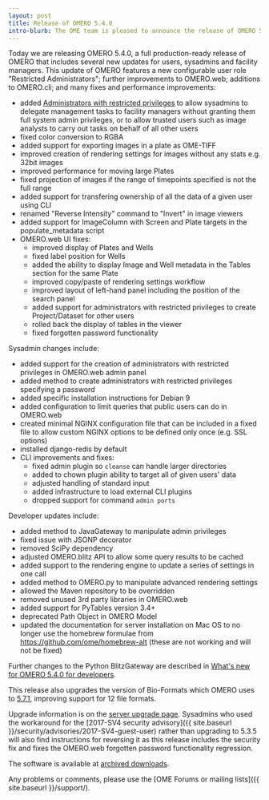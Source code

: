 ```yaml
---
layout: post
title: Release of OMERO 5.4.0
intro-blurb: The OME team is pleased to announce the release of OMERO 5.4.0.
---
```

Today we are releasing OMERO 5.4.0, a full production-ready release of OMERO
that includes several new updates for users, sysadmins and facility managers.
This update of OMERO features a new configurable user role "Restricted
Administrators"; further improvements to OMERO.web; additions to OMERO.cli;
and many fixes and performance improvements:

-  added [Administrators with restricted privileges](https://docs.openmicroscopy.org/omero/5.4.0/sysadmins/restricted-admins.html) to allow sysadmins to delegate
   management tasks to facility managers without granting them full system
   admin privileges, or to allow trusted users such as image analysts to carry
   out tasks on behalf of all other users
-  fixed color conversion to RGBA
-  added support for exporting images in a plate as OME-TIFF
-  improved creation of rendering settings for images without any stats e.g.
   32bit images
-  improved performance for moving large Plates
-  fixed projection of images if the range of timepoints specified is not the
   full range
-  added support for transfering ownership of all the data of a given user
   using CLI
-  renamed "Reverse Intensity" command to "Invert" in image viewers
-  added support for ImageColumn with Screen and Plate targets in the
   populate_metadata script
-  OMERO.web UI fixes:
   * improved display of Plates and Wells
   * fixed label position for Wells
   * added the ability to display Image and Well metadata in the Tables
     section for the same Plate
   * improved copy/paste of rendering settings workflow
   * improved layout of left-hand panel including the position of the search
     panel
   * added support for administrators with restricted privileges to create
     Project/Dataset for other users
   * rolled back the display of tables in the viewer
   * fixed forgotten password functionality

Sysadmin changes include:

-  added support for the creation of administrators with restricted privileges
   in OMERO.web admin panel
-  added method to create administrators with restricted privileges specifying
   a password
-  added specific installation instructions for Debian 9
-  added configuration to limit queries that public users can do in OMERO.web
-  created minimal NGINX configuration file that can be included in a fixed
   file to allow custom NGINX options to be defined only once (e.g. SSL
   options)
-  installed django-redis by default
-  CLI improvements and fixes:
   * fixed admin plugin so ``cleanse`` can handle larger directories
   * added to chown plugin ability to target all of given users' data
   * adjusted handling of standard input 
   * added infrastructure to load external CLI plugins
   * dropped support for command ``admin ports``

Developer updates include:

-  added method to JavaGateway to manipulate admin privileges
-  fixed issue with JSONP decorator
-  removed SciPy dependency
-  adjusted OMERO.blitz API to allow some query results to be cached
-  added support to the rendering engine to update a series of settings in one
   call
-  added method to OMERO.py to manipulate advanced rendering settings
-  allowed the Maven repository to be overridden
-  removed unused 3rd party libraries in OMERO.web
-  added support for PyTables version 3.4+
-  deprecated Path Object in OMERO Model
-  updated the documentation for server installation on Mac OS to no longer
   use the homebrew formulae from https://github.com/ome/homebrew-alt (these
   are not working and will not be fixed)

Further changes to the Python BlitzGateway are described in [What's new for OMERO 5.4.0 for developers](https://docs.openmicroscopy.org/omero/5.4.0/developers/whatsnew.html).

This release also upgrades the version of Bio-Formats which OMERO uses to [5.7.1](https://docs.openmicroscopy.org/bio-formats/5.7.1/about/whats-new.html), improving support for 12 file formats.

Upgrade information is on the [server upgrade page](https://docs.openmicroscopy.org/omero/5.4.0/sysadmins/server-upgrade.html). 
Sysadmins who used the workaround for the [2017-SV4 security advisory]({{ site.baseurl }}/security/advisories/2017-SV4-guest-user)
rather than upgrading to 5.3.5 will also find instructions for reversing it as
this release includes the security fix and fixes the OMERO.web forgotten
password functionality regression.

The software is available at [archived downloads](https://downloads.openmicroscopy.org/omero/5.4.0).

Any problems or comments, please use the [OME Forums or mailing lists]({{ site.baseurl }}/support/).

